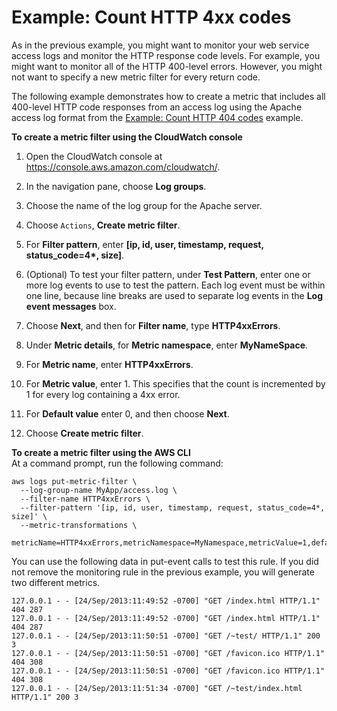 # Example: Count HTTP 4xx codes<a name="FindCountMetric"></a>

As in the previous example, you might want to monitor your web service access logs and monitor the HTTP response code levels\. For example, you might want to monitor all of the HTTP 400\-level errors\. However, you might not want to specify a new metric filter for every return code\.

The following example demonstrates how to create a metric that includes all 400\-level HTTP code responses from an access log using the Apache access log format from the [Example: Count HTTP 404 codes](Counting404Responses.md) example\.

**To create a metric filter using the CloudWatch console**

1. Open the CloudWatch console at [https://console\.aws\.amazon\.com/cloudwatch/](https://console.aws.amazon.com/cloudwatch/)\.

1. In the navigation pane, choose **Log groups**\.

1. Choose the name of the log group for the Apache server\.

1. Choose `Actions`, **Create metric filter**\.

1. For **Filter pattern**, enter **\[ip, id, user, timestamp, request, status\_code=4\*, size\]**\.

1. \(Optional\) To test your filter pattern, under **Test Pattern**, enter one or more log events to use to test the pattern\. Each log event must be within one line, because line breaks are used to separate log events in the **Log event messages** box\.

1. Choose **Next**, and then for **Filter name**, type **HTTP4xxErrors**\.

1. Under **Metric details**, for **Metric namespace**, enter **MyNameSpace**\.

1. For **Metric name**, enter **HTTP4xxErrors**\.

1. For **Metric value**, enter 1\. This specifies that the count is incremented by 1 for every log containing a 4xx error\.

1. For **Default value** enter 0, and then choose **Next**\. 

1. Choose **Create metric filter**\.

**To create a metric filter using the AWS CLI**  
At a command prompt, run the following command:

```
aws logs put-metric-filter \
  --log-group-name MyApp/access.log \
  --filter-name HTTP4xxErrors \
  --filter-pattern '[ip, id, user, timestamp, request, status_code=4*, size]' \
  --metric-transformations \
  metricName=HTTP4xxErrors,metricNamespace=MyNamespace,metricValue=1,defaultValue=0
```

You can use the following data in put\-event calls to test this rule\. If you did not remove the monitoring rule in the previous example, you will generate two different metrics\.

```
127.0.0.1 - - [24/Sep/2013:11:49:52 -0700] "GET /index.html HTTP/1.1" 404 287
127.0.0.1 - - [24/Sep/2013:11:49:52 -0700] "GET /index.html HTTP/1.1" 404 287
127.0.0.1 - - [24/Sep/2013:11:50:51 -0700] "GET /~test/ HTTP/1.1" 200 3
127.0.0.1 - - [24/Sep/2013:11:50:51 -0700] "GET /favicon.ico HTTP/1.1" 404 308
127.0.0.1 - - [24/Sep/2013:11:50:51 -0700] "GET /favicon.ico HTTP/1.1" 404 308
127.0.0.1 - - [24/Sep/2013:11:51:34 -0700] "GET /~test/index.html HTTP/1.1" 200 3
```